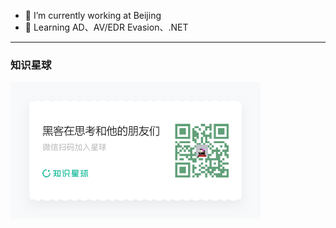 
- 🔭 I’m currently working at Beijing
- 🌱 Learning AD、AV/EDR Evasion、.NET
-----

### 知识星球

<img src="./海报.png" width="400">

<!--
**evilashz/evilashz** is a ✨ _special_ ✨ repository because its `README.md` (this file) appears on your GitHub profile.



Here are some ideas to get you started:

- 🔭 I’m currently working on ...
- 🌱 I’m currently learning ...
- 👯 I’m looking to collaborate on ...
- 🤔 I’m looking for help with ...
- 💬 Ask me about ...
- 📫 How to reach me: ...
- 😄 Pronouns: ...
- ⚡ Fun fact: ...
-->

